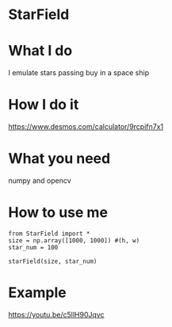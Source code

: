 # StarField

# What I do
I emulate stars passing buy in a space ship

# How I do it
https://www.desmos.com/calculator/9rcpifn7x1

# What you need
numpy and opencv

# How to use me
    from StarField import *
    size = np.array([1000, 1000]) #(h, w)
    star_num = 100
    
    starField(size, star_num)
    
# Example
https://youtu.be/c5llH90Jqvc

